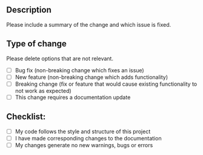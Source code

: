## Description
Please include a summary of the change and which issue is fixed.

## Type of change
Please delete options that are not relevant.

- [ ] Bug fix (non-breaking change which fixes an issue)
- [ ] New feature (non-breaking change which adds functionality)
- [ ] Breaking change (fix or feature that would cause existing functionality to not work as expected)
- [ ] This change requires a documentation update

## Checklist:
- [ ] My code follows the style and structure of this project
- [ ] I have made corresponding changes to the documentation
- [ ] My changes generate no new warnings, bugs or errors